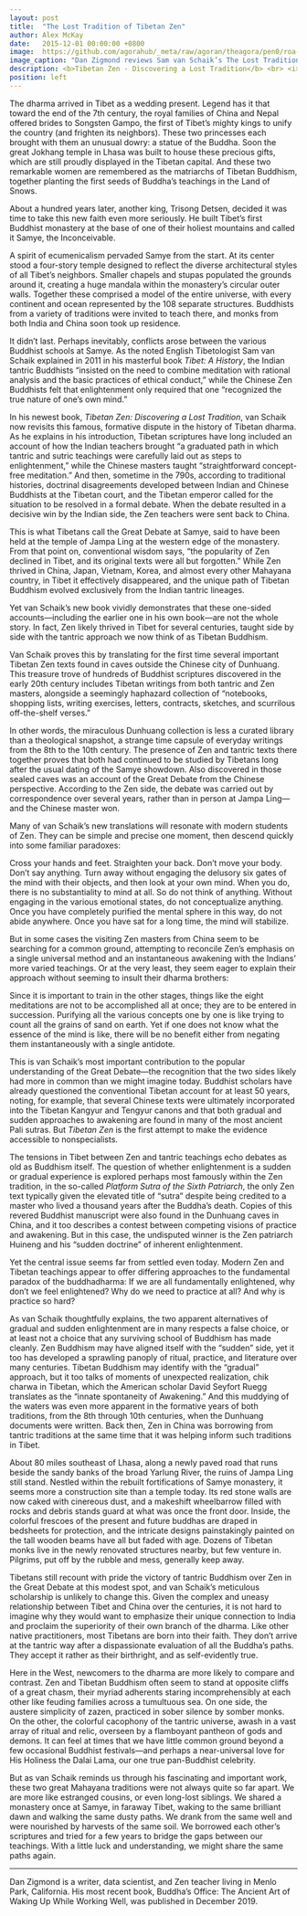 ```yaml
---
layout: post
title:  "The Lost Tradition of Tibetan Zen"
author: Alex McKay
date:   2015-12-01 00:00:00 +0800
image:  https://github.com/agorahub/_meta/raw/agoran/theagora/pen0/roa-0x00/assets/images/0x00_a1-theagora-02.jpg
image_caption: "Dan Zigmond reviews Sam van Schaik’s The Lost Tradition of Tibetan Zen"
description: <b>Tibetan Zen - Discovering a Lost Tradition</b> <br> <i><small>Sam van Schaik</small></i> <br> <i><small>Snow Lion, 2015</small></i> <br> <i><small>240 pp.; $21.95 (Paper)</small></i>
position: left
---
```


<!--Dan Zigmond reviews Sam van Schaik’s The Lost Tradition of Tibetan Zen-->

The dharma arrived in Tibet as a wedding present. Legend has it that toward the end of the 7th century, the royal families of China and Nepal offered brides to Songsten Gampo, the first of Tibet’s mighty kings to unify the country (and frighten its neighbors). These two princesses each brought with them an unusual dowry: a statue of the Buddha. Soon the great Jokhang temple in Lhasa was built to house these precious gifts, which are still proudly displayed in the Tibetan capital. And these two remarkable women are remembered as the matriarchs of Tibetan Buddhism, together planting the first seeds of Buddha’s teachings in the Land of Snows.

<!--more-->

About a hundred years later, another king, Trisong Detsen, decided it was time to take this new faith even more seriously. He built Tibet’s first Buddhist monastery at the base of one of their holiest mountains and called it Samye, the Inconceivable.

A spirit of ecumenicalism pervaded Samye from the start. At its center stood a four-story temple designed to reflect the diverse architectural styles of all Tibet’s neighbors. Smaller chapels and stupas populated the grounds around it, creating a huge mandala within the monastery’s circular outer walls. Together these comprised a model of the entire universe, with every continent and ocean represented by the 108 separate structures. Buddhists from a variety of traditions were invited to teach there, and monks from both India and China soon took up residence.

It didn’t last. Perhaps inevitably, conflicts arose between the various Buddhist schools at Samye. As the noted English Tibetologist Sam van Schaik explained in 2011 in his masterful book *Tibet: A History*, the Indian tantric Buddhists “insisted on the need to combine meditation with rational analysis and the basic practices of ethical conduct,” while the Chinese Zen Buddhists felt that enlightenment only required that one “recognized the true nature of one’s own mind.”

In his newest book, *Tibetan Zen: Discovering a Lost Tradition*, van Schaik now revisits this famous, formative dispute in the history of Tibetan dharma. As he explains in his introduction, Tibetan scriptures have long included an account of how the Indian teachers brought “a graduated path in which tantric and sutric teachings were carefully laid out as steps to enlightenment,” while the Chinese masters taught “straightforward concept-free meditation.” And then, sometime in the 790s, according to traditional histories, doctrinal disagreements developed between Indian and Chinese Buddhists at the Tibetan court, and the Tibetan emperor called for the situation to be resolved in a formal debate. When the debate resulted in a decisive win by the Indian side, the Zen teachers were sent back to China.

This is what Tibetans call the Great Debate at Samye, said to have been held at the temple of Jampa Ling at the western edge of the monastery. From that point on, conventional wisdom says, “the popularity of Zen declined in Tibet, and its original texts were all but forgotten.” While Zen thrived in China, Japan, Vietnam, Korea, and almost every other Mahayana country, in Tibet it effectively disappeared, and the unique path of Tibetan Buddhism evolved exclusively from the Indian tantric lineages.

Yet van Schaik’s new book vividly demonstrates that these one-sided accounts—including the earlier one in his own book—are not the whole story. In fact, Zen likely thrived in Tibet for several centuries, taught side by side with the tantric approach we now think of as Tibetan Buddhism.

Van Schaik proves this by translating for the first time several important Tibetan Zen texts found in caves outside the Chinese city of Dunhuang. This treasure trove of hundreds of Buddhist scriptures discovered in the early 20th century includes Tibetan writings from both tantric and Zen masters, alongside a seemingly haphazard collection of “notebooks, shopping lists, writing exercises, letters, contracts, sketches, and scurrilous off-the-shelf verses.”

In other words, the miraculous Dunhuang collection is less a curated library than a theological snapshot, a strange time capsule of everyday writings from the 8th to the 10th century. The presence of Zen and tantric texts there together proves that both had continued to be studied by Tibetans long after the usual dating of the Samye showdown. Also discovered in those sealed caves was an account of the Great Debate from the Chinese perspective. According to the Zen side, the debate was carried out by correspondence over several years, rather than in person at Jampa Ling—and the Chinese master won.

Many of van Schaik’s new translations will resonate with modern students of Zen. They can be simple and precise one moment, then descend quickly into some familiar paradoxes:

Cross your hands and feet. Straighten your back. Don’t move your body. Don’t say anything. Turn away without engaging the delusory six gates of the mind with their objects, and then look at your own mind. When you do, there is no substantiality to mind at all. So do not think of anything. Without engaging in the various emotional states, do not conceptualize anything. Once you have completely purified the mental sphere in this way, do not abide anywhere. Once you have sat for a long time, the mind will stabilize.

But in some cases the visiting Zen masters from China seem to be searching for a common ground, attempting to reconcile Zen’s emphasis on a single universal method and an instantaneous awakening with the Indians’ more varied teachings. Or at the very least, they seem eager to explain their approach without seeming to insult their dharma brothers:

Since it is important to train in the other stages, things like the eight meditations are not to be accomplished all at once; they are to be entered in succession. Purifying all the various concepts one by one is like trying to count all the grains of sand on earth. Yet if one does not know what the essence of the mind is like, there will be no benefit either from negating them instantaneously with a single antidote.

This is van Schaik’s most important contribution to the popular understanding of the Great Debate—the recognition that the two sides likely had more in common than we might imagine today. Buddhist scholars have already questioned the conventional Tibetan account for at least 50 years, noting, for example, that several Chinese texts were ultimately incorporated into the Tibetan Kangyur and Tengyur canons and that both gradual and sudden approaches to awakening are found in many of the most ancient Pali sutras. But *Tibetan Zen* is the first attempt to make the evidence accessible to nonspecialists.

The tensions in Tibet between Zen and tantric teachings echo debates as old as Buddhism itself. The question of whether enlightenment is a sudden or gradual experience is explored perhaps most famously within the Zen tradition, in the so-called *Platform Sutra of the Sixth Patriarch*, the only Zen text typically given the elevated title of “sutra” despite being credited to a master who lived a thousand years after the Buddha’s death. Copies of this revered Buddhist manuscript were also found in the Dunhuang caves in China, and it too describes a contest between competing visions of practice and awakening. But in this case, the undisputed winner is the Zen patriarch Huineng and his “sudden doctrine” of inherent enlightenment.

Yet the central issue seems far from settled even today. Modern Zen and Tibetan teachings appear to offer differing approaches to the fundamental paradox of the buddhadharma: If we are all fundamentally enlightened, why don’t we feel enlightened? Why do we need to practice at all? And why is practice so hard?

As van Schaik thoughtfully explains, the two apparent alternatives of gradual and sudden enlightenment are in many respects a false choice, or at least not a choice that any surviving school of Buddhism has made cleanly. Zen Buddhism may have aligned itself with the “sudden” side, yet it too has developed a sprawling panoply of ritual, practice, and literature over many centuries. Tibetan Buddhism may identify with the “gradual” approach, but it too talks of moments of unexpected realization, chik charwa in Tibetan, which the American scholar David Seyfort Ruegg translates as the “innate spontaneity of Awakening.” And this muddying of the waters was even more apparent in the formative years of both traditions, from the 8th through 10th centuries, when the Dunhuang documents were written. Back then, Zen in China was borrowing from tantric traditions at the same time that it was helping inform such traditions in Tibet.

About 80 miles southeast of Lhasa, along a newly paved road that runs beside the sandy banks of the broad Yarlung River, the ruins of Jampa Ling still stand. Nestled within the rebuilt fortifications of Samye monastery, it seems more a construction site than a temple today. Its red stone walls are now caked with cinereous dust, and a makeshift wheelbarrow filled with rocks and debris stands guard at what was once the front door. Inside, the colorful frescoes of the present and future buddhas are draped in bedsheets for protection, and the intricate designs painstakingly painted on the tall wooden beams have all but faded with age. Dozens of Tibetan monks live in the newly renovated structures nearby, but few venture in. Pilgrims, put off by the rubble and mess, generally keep away.

Tibetans still recount with pride the victory of tantric Buddhism over Zen in the Great Debate at this modest spot, and van Schaik’s meticulous scholarship is unlikely to change this. Given the complex and uneasy relationship between Tibet and China over the centuries, it is not hard to imagine why they would want to emphasize their unique connection to India and proclaim the superiority of their own branch of the dharma. Like other native practitioners, most Tibetans are born into their faith. They don’t arrive at the tantric way after a dispassionate evaluation of all the Buddha’s paths. They accept it rather as their birthright, and as self-evidently true.

Here in the West, newcomers to the dharma are more likely to compare and contrast. Zen and Tibetan Buddhism often seem to stand at opposite cliffs of a great chasm, their myriad adherents staring incomprehensibly at each other like feuding families across a tumultuous sea. On one side, the austere simplicity of zazen, practiced in sober silence by somber monks. On the other, the colorful cacophony of the tantric universe, awash in a vast array of ritual and relic, overseen by a flamboyant pantheon of gods and demons. It can feel at times that we have little common ground beyond a few occasional Buddhist festivals—and perhaps a near-universal love for His Holiness the Dalai Lama, our one true pan-Buddhist celebrity.

But as van Schaik reminds us through his fascinating and important work, these two great Mahayana traditions were not always quite so far apart. We are more like estranged cousins, or even long-lost siblings. We shared a monastery once at Samye, in faraway Tibet, waking to the same brilliant dawn and walking the same dusty paths. We drank from the same well and were nourished by harvests of the same soil. We borrowed each other’s scriptures and tried for a few years to bridge the gaps between our teachings. With a little luck and understanding, we might share the same paths again.

---
Dan Zigmond is a writer, data scientist, and Zen teacher living in Menlo Park, California. His most recent book, Buddha’s Office: The Ancient Art of Waking Up While Working Well, was published in December 2019.
